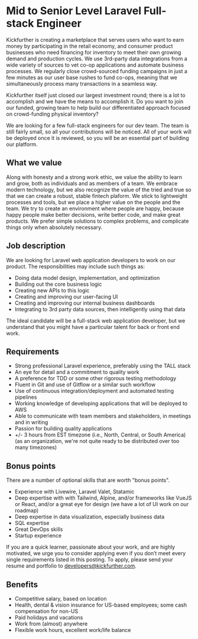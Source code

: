 Mid to Senior Level Laravel Full-stack Engineer
===============================================

Kickfurther is creating a marketplace that serves users who want to
earn money by participating in the retail economy, and consumer product
businesses who need financing for inventory to meet their own growing
demand and production cycles. We use 3rd-party data integrations from a
wide variety of sources to vet co-op applications and automate business
processes. We regularly close crowd-sourced funding campaigns in just a
few minutes as our user base rushes to fund co-ops, meaning that we
simultaneously process many transactions in a seamless way.

Kickfurther itself just closed our largest investment round; there is a
lot to accomplish and we have the means to accomplish it. Do you want to
join our funded, growing team to help build our differentiated approach
focused on crowd-funding physical inventory?

We are looking for a few full-stack engineers for our dev team. The
team is still fairly small, so all your contributions will be noticed.
All of your work will be deployed once it is reviewed, so you will be
an essential part of building our platform.


What we value
-------------

Along with honesty and a strong work ethic, we value the ability to
learn and grow, both as individuals and as members of a team. We
embrace modern technology, but we also recognize the value of the
tried and true so that we can create a robust, stable fintech
plaform. We stick to lightweight processes and tools, but we place a
higher value on the people and the team. We try to create an
environment where people are happy, because happy people make better
decisions, write better code, and make great products. We prefer
simple solutions to complex problems, and complicate things only
when absolutely necessary.


Job description
---------------

We are looking for Laravel web application developers to work on our
product.  The responsibilities may include such things as:

 * Doing data model design, implementation, and optimization
 * Building out the core business logic
 * Creating new APIs to this logic
 * Creating and improving our user-facing UI
 * Creating and improving our internal business dashboards
 * Integrating to 3rd party data sources, then intelligently using that data

The ideal candidate will be a full-stack web application developer, but
we understand that you might have a particular talent for back or front
end work.


Requirements
------------

 * Strong professional Laravel experience, preferably using the TALL stack
 * An eye for detail and a commitment to quality work
 * A preference for TDD or some other rigorous testing methodology
 * Fluent in Git and use of Gitflow or a similar such workflow
 * Use of continuous integration/deployment and automated testing pipelines
 * Working knowledge of developing applications that will be deployed to AWS
 * Able to communicate with team members and stakeholders, in meetings and
   in writing
 * Passion for building quality applications
 * +/- 3 hours from EST timezone (i.e., North, Central, or South America)
   (as an organization, we're not quite ready to be distributed over too
   many timezones)


Bonus points
------------

There are a number of optional skills that are worth "bonus points".

 * Experience with Livewire, Laravel Valet, Statamic
 * Deep expertise with with Tailwind, Alpine, and/or frameworks like
   VueJS or React, and/or a great eye for design (we have a lot of UI
   work on our roadmap)
 * Deep expertise in data visualization, especially business data
 * SQL expertise
 * Great DevOps skills
 * Startup experience


If you are a quick learner, passionate about your work, and are highly
motivated, we urge you to consider applying even if you don’t meet
every single requirements listed in this posting. To apply, please
send your resume and portfolio to developers@kickfurther.com.


Benefits
--------

 * Competitive salary, based on location
 * Health, dental & vision insurance for US-based employees;
   some cash compensation for non-US
 * Paid holidays and vacations
 * Work from (almost) anywhere
 * Flexible work hours, excellent work/life balance
